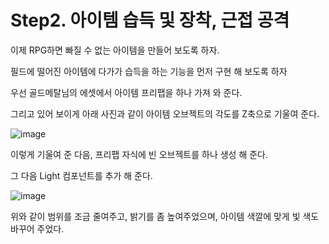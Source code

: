 # Step2. 아이템 습득 및 장착, 근접 공격

이제 RPG하면 빠질 수 없는 아이템을 만들어 보도록 하자.

필드에 떨어진 아이템에 다가가 습득을 하는 기능을 먼저 구현 해 보도록 하자

우선 골드메탈님의 에셋에서 아이템 프리팹을 하나 가져 와 준다.

그리고 있어 보이게 아래 사진과 같이 아이템 오브젝트의 각도를 Z축으로 기울여 준다.

![image](https://user-images.githubusercontent.com/66288087/191007657-551a3064-8544-41c4-8c70-39c475e2e124.png)

이렇게 기울여 준 다음, 프리팹 자식에 빈 오브젝트를 하나 생성 해 준다.

그 다음 Light 컴포넌트를 추가 해 준다.

![image](https://user-images.githubusercontent.com/66288087/191007767-d9a4fc61-b5b8-416f-a53c-f6e3d9cece6f.png)

위와 같이 범위를 조금 줄여주고, 밝기를 좀 높여주었으며, 아이템 색깔에 맞게 빛 색도 바꾸어 주었다.

